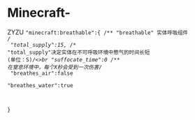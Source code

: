# Minecraft-
ZYZU
<code>"minecraft:breathable":{    /** "breathable" 实体呼吸组件 */<br>
    "total_supply":15,    /** "total_supply"决定实体在不可呼吸环境中憋气的时间长短 (单位：S)*/<>br
    "suffocate_time":0    /** 在窒息环境中，每个X秒会受到一次伤害*/<br>
    "breathes_air":false<br>
    "breathes_water":true<br>

} <br>
  </code>
